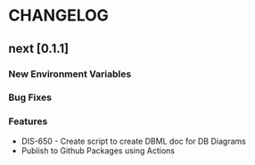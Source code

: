 # CHANGELOG

## next [0.1.1]

### New Environment Variables

### Bug Fixes

### Features

- DIS-650 - Create script to create DBML doc for DB Diagrams
- Publish to Github Packages using Actions